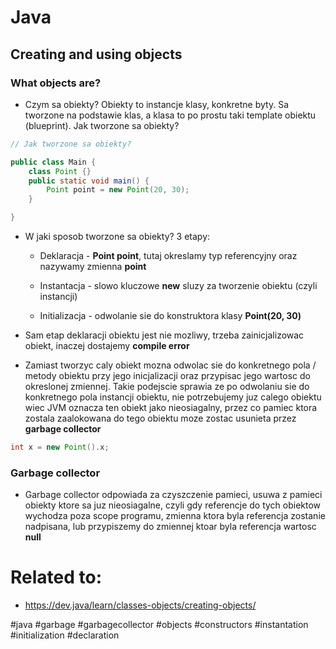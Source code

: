 # Java

## Creating and using objects

### What objects are?

* Czym sa obiekty? Obiekty to instancje klasy, konkretne byty. Sa tworzone na podstawie klas, a klasa to po prostu taki template obiektu (blueprint). Jak tworzone sa obiekty?

```java
// Jak tworzone sa obiekty?

public class Main {
	class Point {}
	public static void main() {
		Point point = new Point(20, 30);	
	}

}
```

* W jaki sposob tworzone sa obiekty? 3 etapy:

	* Deklaracja - **Point point**, tutaj okreslamy typ referencyjny oraz nazywamy zmienna **point**
	* Instantacja - slowo kluczowe **new** sluzy za tworzenie obiektu (czyli instancji)

	* Initializacja - odwolanie sie do konstruktora klasy **Point(20, 30)**

* Sam etap deklaracji obiektu jest nie mozliwy, trzeba zainicjalizowac obiekt, inaczej dostajemy **compile error**

* Zamiast tworzyc caly obiekt mozna odwolac sie do konkretnego pola / metody obiektu przy jego inicjalizacji oraz przypisac jego wartosc do okreslonej zmiennej. Takie podejscie  sprawia ze po odwolaniu sie do konkretnego pola instancji obiektu, nie potrzebujemy juz calego obiektu wiec JVM oznacza ten obiekt jako nieosiagalny, przez co pamiec ktora zostala zaalokowana do tego obiektu moze zostac usunieta przez **garbage collector**

```java
int x = new Point().x;
```

### Garbage collector

* Garbage collector odpowiada za czyszczenie pamieci, usuwa z pamieci obiekty ktore sa juz nieosiagalne, czyli gdy referencje do tych obiektow wychodza poza scope programu, zmienna ktora byla referencja zostanie nadpisana, lub przypiszemy do zmiennej ktoar byla referencja wartosc **null**

# Related to:

* https://dev.java/learn/classes-objects/creating-objects/


#java #garbage #garbagecollector #objects #constructors #instantation #initialization #declaration
